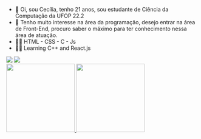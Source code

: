 - 👋 Oi, sou Cecília, tenho 21 anos, sou estudante de Ciência da Computação da UFOP 22.2
- 💞️ Tenho muito interesse na área da programação, desejo entrar na área de Front-End, procuro saber o máximo para ter conhecimento nessa área de atuação.
-  👩‍💻 HTML - CSS - C - Js
-  👩‍💻 Learning C++ and React.js

<div>
<a href="https://instagram.com/ceciliappa1" target="_blank"><img src="https://img.shields.io/badge/-Instagram-%23E4405F?style=for-the-badge&logo=instagram&logoColor=white" target="_blank"></a> 
<a href="https://www.linkedin.com/in/cec%C3%AD-p-05b332233/" target="_blank"><img src="https://img.shields.io/badge/-LinkedIn-%230077B5?style=for-the-badge&logo=linkedin&logoColor=white" target="_blank"></a> 
</div>


<div>
<a href="https://github.com/octaviareika">
<img height="180em" src="https://github-readme-stats.vercel.app/api/top-langs/?username=octaviareika&layout=compact&langs_count=7&theme=dracula"/>
<img height="180em" src="https://github-readme-stats.vercel.app/api?username=octaviareika&show_icons=true&theme=dracula&include_all_commits=true&count_private=true"/>
</div>
